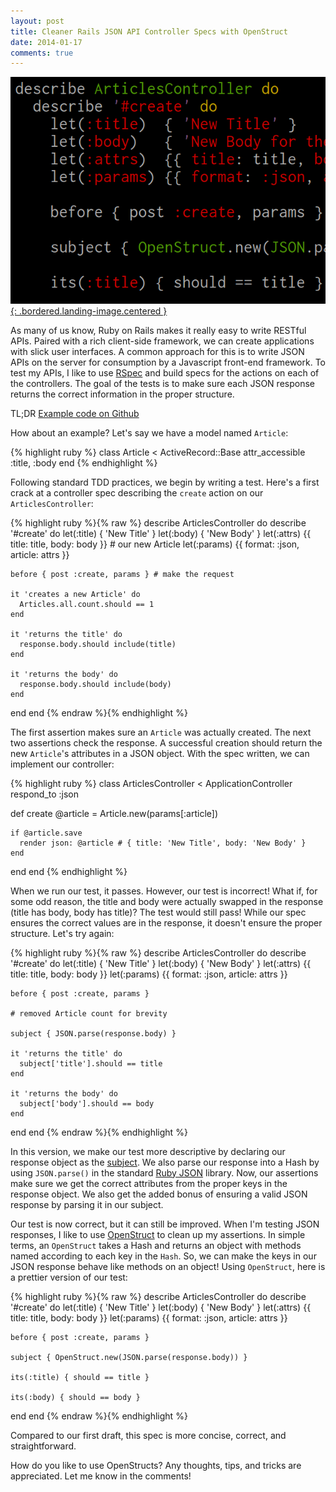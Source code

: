 ```yaml
---
layout: post
title: Cleaner Rails JSON API Controller Specs with OpenStruct
date: 2014-01-17
comments: true
---
```


[![RSpec](/assets/images/posts/rspec.png){: .bordered.landing-image.centered }](/assets/images/posts/rspec.png)

As many of us know, Ruby on Rails makes it really easy to write RESTful APIs. Paired with a rich client-side framework, we can create applications with slick user interfaces. A common approach for this is to write JSON APIs on the server for consumption by a Javascript front-end framework. To test my APIs, I like to use [RSpec](http://rspec.info/) and build specs for the actions on each of the controllers. The goal of the tests is to make sure each JSON response returns the correct information in the proper structure.

TL;DR [Example code on Github](http://github.com/era86/articles/blob/master/spec/controllers/articles_controller_spec.rb)

How about an example? Let's say we have a model named `Article`:

{% highlight ruby %}
class Article < ActiveRecord::Base
  attr_accessible :title, :body
end
{% endhighlight %}

Following standard TDD practices, we begin by writing a test. Here's a first crack at a controller spec describing the `create` action on our `ArticlesController`:

{% highlight ruby %}{% raw %}
describe ArticlesController do
  describe '#create' do
    let(:title)  { 'New Title' }
    let(:body)   { 'New Body' }
    let(:attrs)  {{ title: title, body: body }} # our new Article
    let(:params) {{ format: :json, article: attrs }}
 
    before { post :create, params } # make the request
 
    it 'creates a new Article' do
      Articles.all.count.should == 1
    end
 
    it 'returns the title' do
      response.body.should include(title)
    end
 
    it 'returns the body' do
      response.body.should include(body)
    end
  end
end
{% endraw %}{% endhighlight %}

The first assertion makes sure an `Article` was actually created. The next two assertions check the response. A successful creation should return the new `Article`'s attributes in a JSON object. With the spec written, we can implement our controller:

{% highlight ruby %}
class ArticlesController < ApplicationController
  respond_to :json

  def create
    @article = Article.new(params[:article])

    if @article.save
      render json: @article # { title: 'New Title', body: 'New Body' }
    end
  end
end
{% endhighlight %}

When we run our test, it passes. However, our test is incorrect! What if, for some odd reason, the title and body were actually swapped in the response (title has body, body has title)? The test would still pass!  While our spec ensures the correct values are in the response, it doesn't ensure the proper structure. Let's try again:

{% highlight ruby %}{% raw %}
describe ArticlesController do
  describe '#create' do
    let(:title)  { 'New Title' }
    let(:body)   { 'New Body' }
    let(:attrs)  {{ title: title, body: body }}
    let(:params) {{ format: :json, article: attrs }}

    before { post :create, params }

    # removed Article count for brevity

    subject { JSON.parse(response.body) }

    it 'returns the title' do
      subject['title'].should == title
    end

    it 'returns the body' do
      subject['body'].should == body
    end
  end
end
{% endraw %}{% endhighlight %}

In this version, we make our test more descriptive by declaring our response object as the [subject](http://betterspecs.org/#subject). We also parse our response into a Hash by using `JSON.parse()` in the standard [Ruby JSON](http://www.ruby-doc.org/stdlib-2.0.0/libdoc/json/rdoc/JSON.html) library. Now, our assertions make sure we get the correct attributes from the proper keys in the response object. We also get the added bonus of ensuring a valid JSON response by parsing it in our subject.

Our test is now correct, but it can still be improved. When I'm testing JSON responses, I like to use [OpenStruct](http://www.ruby-doc.org/stdlib-2.0/libdoc/ostruct/rdoc/OpenStruct.html) to clean up my assertions. In simple terms, an `OpenStruct` takes a Hash and returns an object with methods named according to each key in the `Hash`. So, we can make the keys in our JSON response behave like methods on an object! Using `OpenStruct`, here is a prettier version of our test:

{% highlight ruby %}{% raw %}
describe ArticlesController do
  describe '#create' do
    let(:title)  { 'New Title' }
    let(:body)   { 'New Body' }
    let(:attrs)  {{ title: title, body: body }}
    let(:params) {{ format: :json, article: attrs }}

    before { post :create, params }

    subject { OpenStruct.new(JSON.parse(response.body)) }

    its(:title) { should == title }

    its(:body) { should == body }
  end
end
{% endraw %}{% endhighlight %}

Compared to our first draft, this spec is more concise, correct, and straightforward.

How do you like to use OpenStructs? Any thoughts, tips, and tricks are appreciated. Let me know in the comments!
